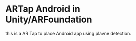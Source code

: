 # ARTap Android in Unity/ARFoundation
this is a AR Tap to place Android app using plavne detection.
